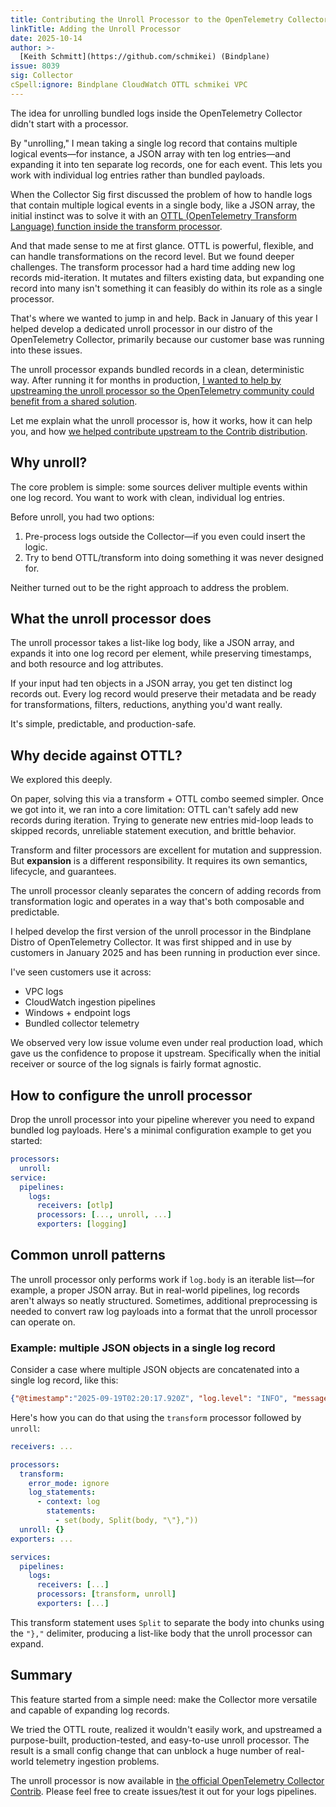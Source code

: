 ```yaml
---
title: Contributing the Unroll Processor to the OpenTelemetry Collector Contrib
linkTitle: Adding the Unroll Processor
date: 2025-10-14
author: >-
  [Keith Schmitt](https://github.com/schmikei) (Bindplane)
issue: 8039
sig: Collector
cSpell:ignore: Bindplane CloudWatch OTTL schmikei VPC
---
```


The idea for unrolling bundled logs inside the OpenTelemetry Collector didn't
start with a processor.

By "unrolling," I mean taking a single log record that contains multiple
logical events—for instance, a JSON array with ten log entries—and expanding
it into ten separate log records, one for each event. This lets you work with
individual log entries rather than bundled payloads.

When the Collector Sig first discussed the problem of how to handle
logs that contain multiple logical events in a single body, like a JSON array,
the initial instinct was to solve it with an
[OTTL (OpenTelemetry Transform Language) function inside the transform processor](https://github.com/open-telemetry/opentelemetry-collector-contrib/issues/41791).

And that made sense to me at first glance. OTTL is powerful, flexible, and can
handle transformations on the record level. But we found deeper challenges. The
transform processor had a hard time adding new log records mid-iteration. It
mutates and filters existing data, but expanding one record into many isn't
something it can feasibly do within its role as a single processor.

That's where we wanted to jump in and help. Back in January of this year I
helped develop a dedicated unroll processor in our distro of the OpenTelemetry
Collector, primarily because our customer base was running into these issues.

The unroll processor expands bundled records in a clean, deterministic way.
After running it for months in production,
[I wanted to help by upstreaming the unroll processor so the OpenTelemetry community could benefit from a shared solution](https://github.com/open-telemetry/opentelemetry-collector-contrib/issues/42491).

Let me explain what the unroll processor is, how it works, how it can help you,
and how
[we helped contribute upstream to the Contrib distribution](https://github.com/open-telemetry/opentelemetry-collector-contrib/pull/42500).

## Why unroll?

The core problem is simple: some sources deliver multiple events within one log
record. You want to work with clean, individual log entries.

Before unroll, you had two options:

1. Pre-process logs outside the Collector—if you even could insert the logic.
2. Try to bend OTTL/transform into doing something it was never designed for.

Neither turned out to be the right approach to address the problem.

## What the unroll processor does

The unroll processor takes a list-like log body, like a JSON array, and expands
it into one log record per element, while preserving timestamps, and both
resource and log attributes.

If your input had ten objects in a JSON array, you get ten distinct log records
out. Every log record would preserve their metadata and be ready for
transformations, filters, reductions, anything you'd want really.

It's simple, predictable, and production-safe.

## Why decide against OTTL?

We explored this deeply.

On paper, solving this via a transform + OTTL combo seemed simpler. Once we got
into it, we ran into a core limitation: OTTL can't safely add new records during
iteration. Trying to generate new entries mid-loop leads to skipped records,
unreliable statement execution, and brittle behavior.

Transform and filter processors are excellent for mutation and suppression. But
**expansion** is a different responsibility. It requires its own semantics,
lifecycle, and guarantees.

The unroll processor cleanly separates the concern of adding records from
transformation logic and operates in a way that's both composable and
predictable.

I helped develop the first version of the unroll processor in the Bindplane
Distro of OpenTelemetry Collector. It was first shipped and in use by customers
in January 2025 and has been running in production ever since.

I've seen customers use it across:

- VPC logs
- CloudWatch ingestion pipelines
- Windows + endpoint logs
- Bundled collector telemetry

We observed very low issue volume even under real production load, which gave us
the confidence to propose it upstream. Specifically when the initial receiver or
source of the log signals is fairly format agnostic.

## How to configure the unroll processor

Drop the unroll processor into your pipeline wherever you need to expand bundled
log payloads. Here's a minimal configuration example to get you started:

```yaml
processors:
  unroll:
service:
  pipelines:
    logs:
      receivers: [otlp]
      processors: [..., unroll, ...]
      exporters: [logging]
```

## Common unroll patterns

The unroll processor only performs work if `log.body` is an iterable list—for
example, a proper JSON array. But in real-world pipelines, log records aren't
always so neatly structured. Sometimes, additional preprocessing is needed to
convert raw log payloads into a format that the unroll processor can operate on.

### Example: multiple JSON objects in a single log record

Consider a case where multiple JSON objects are concatenated into a single log
record, like this:

```json
{"@timestamp":"2025-09-19T02:20:17.920Z", "log.level": "INFO", "message":"initialized", "ecs.version": "1.2.0","service.name":"ES_ECS","event.dataset":"elasticsearch.server","process.thread.name":"main","log.logger":"org.elasticsearch.node.Node","elasticsearch.node.name":"es-test-3","elasticsearch.cluster.name":"elasticsearch"},{"type": "server", "timestamp": "2025-09-18T20:44:01,838-04:00", "level": "INFO", "component": "o.e.n.Node", "cluster.name": "elasticsearch", "node.name": "es-test", "message": "initialized" }
```

Here's how you can do that using the `transform` processor followed by `unroll`:

```yaml
receivers: ...

processors:
  transform:
    error_mode: ignore
    log_statements:
      - context: log
        statements:
          - set(body, Split(body, "\"},"))
  unroll: {}
exporters: ...

services:
  pipelines:
    logs:
      receivers: [...]
      processors: [transform, unroll]
      exporters: [...]
```

This transform statement uses `Split` to separate the body into chunks using the
`"},"` delimiter, producing a list-like body that the unroll processor can
expand.

## Summary

This feature started from a simple need: make the Collector more versatile and
capable of expanding log records.

We tried the OTTL route, realized it wouldn't easily work, and upstreamed a
purpose-built, production-tested, and easy-to-use unroll processor. The result
is a small config change that can unblock a huge number of real-world telemetry
ingestion problems.

The unroll processor is now available in
[the official OpenTelemetry Collector Contrib](https://github.com/open-telemetry/opentelemetry-collector-contrib/tree/main/processor/unrollprocessor).
Please feel free to create issues/test it out for your logs pipelines.
